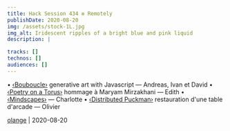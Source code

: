 ```yaml
---
title: Hack Session 434 ✼ Remotely
publishDate: 2020-08-20
img: /assets/stock-1L.jpg
img_alt: Iridescent ripples of a bright blue and pink liquid
description: |

tracks: []
technos: []
audiences: []
---
```


• [‹Bouboucle›](http://bouboucle.com) generative art with Javascript — Andreas, Ivan et David
• [‹Poetry on a Torus›](https://eviau.github.io/torus/) hommage à Maryam Mirzakhani — Edith
• [‹Mindscapes›](https://mindscapes.io) — Charlotte
• [‹Distributed Puckman›](https://github.com/olange/arcade) restauration d'une table d'arcade — Olivier

[olange](https://github.com/olange) | 2020-08-20


